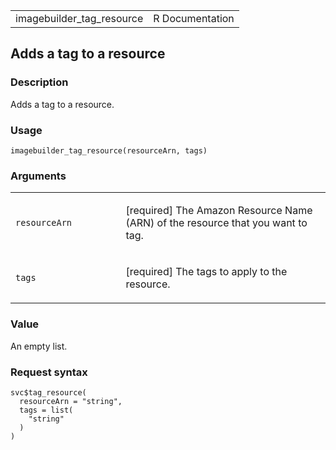 <table style="width: 100%;">
<tbody>
<tr class="odd">
<td>imagebuilder_tag_resource</td>
<td style="text-align: right;">R Documentation</td>
</tr>
</tbody>
</table>

## Adds a tag to a resource

### Description

Adds a tag to a resource.

### Usage

    imagebuilder_tag_resource(resourceArn, tags)

### Arguments

<table>
<colgroup>
<col style="width: 35%" />
<col style="width: 65%" />
</colgroup>
<tbody>
<tr class="odd">
<td><code
id="imagebuilder_tag_resource_:_resourceArn">resourceArn</code></td>
<td><p>[required] The Amazon Resource Name (ARN) of the resource that
you want to tag.</p></td>
</tr>
<tr class="even">
<td><code id="imagebuilder_tag_resource_:_tags">tags</code></td>
<td><p>[required] The tags to apply to the resource.</p></td>
</tr>
</tbody>
</table>

### Value

An empty list.

### Request syntax

    svc$tag_resource(
      resourceArn = "string",
      tags = list(
        "string"
      )
    )
